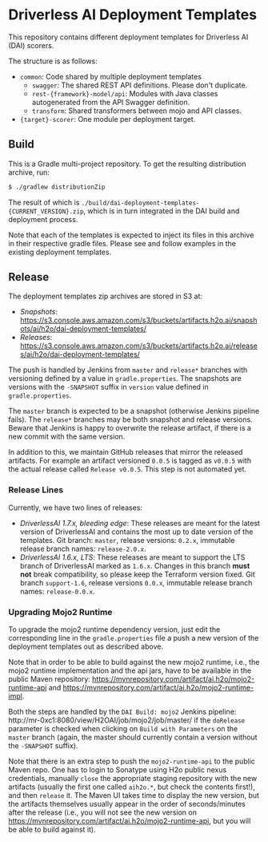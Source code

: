 # Driverless AI Deployment Templates

This repository contains different deployment templates for Driverless AI (DAI) scorers.

The structure is as follows:
* `common`: Code shared by multiple deployment templates
  * `swagger`: The shared REST API definitions. Please don't duplicate.
  * `rest-{framework}-model/api`: Modules with Java classes autogenerated from the API Swagger definition.
  * `transform`: Shared transformers between mojo and API classes.
* `{target}-scorer`: One module per deployment target.


## Build

This is a Gradle multi-project repository.
To get the resulting distribution archive, run:

```bash
$ ./gradlew distributionZip
```

The result of which is `./build/dai-deployment-templates-{CURRENT_VERSION}.zip`, which is in turn integrated in
the DAI build and deployment process.

Note that each of the templates is expected to inject its files in this archive in their respective gradle files.
Please see and follow examples in the existing deployment templates.


## Release

The deployment templates zip archives are stored in S3 at: 

 - *Snapshots*:
  https://s3.console.aws.amazon.com/s3/buckets/artifacts.h2o.ai/snapshots/ai/h2o/dai-deployment-templates/
 - *Releases*:
  https://s3.console.aws.amazon.com/s3/buckets/artifacts.h2o.ai/releases/ai/h2o/dai-deployment-templates/

The push is handled by Jenkins from `master` and `release*` branches with versioning
defined by a value in `gradle.properties`. The snapshots are versions with
the `-SNAPSHOT` suffix in `version` value defined in `gradle.properties`.

The `master` branch is expected to be a snapshot (otherwise Jenkins pipeline fails).
The `release*` branches may be both snapshot and release versions.
Beware that Jenkins is happy to overwrite the release artifact, if there is a new commit
with the same version.

In addition to this, we maintain GitHub releases that mirror the released artifacts. For example
an artifact versioned `0.0.5` is tagged as `v0.0.5` with the actual release called
`Release v0.0.5`. This step is not automated yet.


### Release Lines

Currently, we have two lines of releases:

 - *DriverlessAI 1.7.x, bleeding edge*:
 These releases are meant for the latest version of DriverlessAI and contains
 the most up to date version of the templates. 
 Git branch: `master`, release versions: `0.2.x`, immutable release branch
 names: `release-2.0.x`.
 - *DriverlessAI 1.6.x, LTS*:
 These releases are meant to support the LTS branch of DriverlessAI marked as
 `1.6.x`. Changes in this branch **must not** break compatibility, so please
 keep the Terraform version fixed.
 Git branch `support-1.6`, release versions `0.0.x`, immutable release branch
 names: `release-0.0.x`.


### Upgrading Mojo2 Runtime

To upgrade the mojo2 runtime dependency version, just edit the corresponding line in the
`gradle.properties` file a push a new version of the deployment templates out as described
above.

Note that in order to be able to build against the new mojo2 runtime, i.e., the mojo2 runtime
implementation and the api jars, have to be available in the public
Maven repository: https://mvnrepository.com/artifact/ai.h2o/mojo2-runtime-api and
https://mvnrepository.com/artifact/ai.h2o/mojo2-runtime-impl.

Both the steps are handled by the `DAI Build: mojo2` Jenkins pipeline:
http://mr-0xc1:8080/view/H2OAI/job/mojo2/job/master/
if the `doRelease` parameter is checked when clicking on `Build with Parameters` on
the `master` branch (again, the master should currently contain a version without
the `-SNAPSHOT` suffix).

Note that there is an extra step to push the `mojo2-runtime-api` to the public Maven repo.
One has to login to Sonatype using H2o public nexus credentials, manually `close`
the appropriate staging repository with the new artifacts (usually the first one called
`aih2o.*`, but check the contents first!), and then `release` it.
The Maven UI takes time to display the new version, but the artifacts themselves usually
appear in the order of seconds/minutes after the release (i.e., you will not see the new
version on https://mvnrepository.com/artifact/ai.h2o/mojo2-runtime-api, but you will be
able to build against it).
